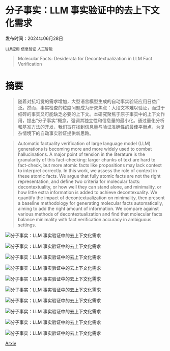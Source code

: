 # 分子事实：LLM 事实验证中的去上下文化需求

发布时间：2024年06月28日

`LLM应用` `信息验证` `人工智能`

> Molecular Facts: Desiderata for Decontextualization in LLM Fact Verification

# 摘要

> 随着对抗幻觉的需求增加，大型语言模型生成的自动事实验证应用日益广泛。然而，事实检查的粒度问题成为研究焦点：大段文本难以验证，而过于细碎的事实又可能缺乏必要的上下文。本研究聚焦于原子事实中的上下文作用，提出“分子事实”概念，强调其独立性和信息量的最小化。通过量化分析和基准方法的开发，我们旨在找到信息量与验证准确性的最佳平衡点，为复杂情境下的自动事实验证提供新思路。

> Automatic factuality verification of large language model (LLM) generations is becoming more and more widely used to combat hallucinations. A major point of tension in the literature is the granularity of this fact-checking: larger chunks of text are hard to fact-check, but more atomic facts like propositions may lack context to interpret correctly. In this work, we assess the role of context in these atomic facts. We argue that fully atomic facts are not the right representation, and define two criteria for molecular facts: decontextuality, or how well they can stand alone, and minimality, or how little extra information is added to achieve decontexuality. We quantify the impact of decontextualization on minimality, then present a baseline methodology for generating molecular facts automatically, aiming to add the right amount of information. We compare against various methods of decontextualization and find that molecular facts balance minimality with fact verification accuracy in ambiguous settings.

![分子事实：LLM 事实验证中的去上下文化需求](../../../paper_images/2406.20079/x1.png)

![分子事实：LLM 事实验证中的去上下文化需求](../../../paper_images/2406.20079/x2.png)

![分子事实：LLM 事实验证中的去上下文化需求](../../../paper_images/2406.20079/x3.png)

![分子事实：LLM 事实验证中的去上下文化需求](../../../paper_images/2406.20079/entity_switch.png)

![分子事实：LLM 事实验证中的去上下文化需求](../../../paper_images/2406.20079/x4.png)

![分子事实：LLM 事实验证中的去上下文化需求](../../../paper_images/2406.20079/x5.png)

![分子事实：LLM 事实验证中的去上下文化需求](../../../paper_images/2406.20079/x6.png)

![分子事实：LLM 事实验证中的去上下文化需求](../../../paper_images/2406.20079/x7.png)

![分子事实：LLM 事实验证中的去上下文化需求](../../../paper_images/2406.20079/x8.png)

![分子事实：LLM 事实验证中的去上下文化需求](../../../paper_images/2406.20079/x9.png)

[Arxiv](https://arxiv.org/abs/2406.20079)